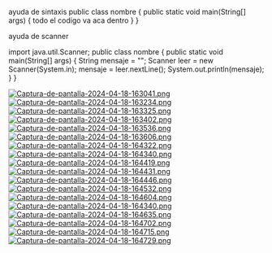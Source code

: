 ayuda de sintaxis
public class nombre {
    public static void main(String[] args) {
        todo el codigo va aca dentro
    }
}

ayuda de scanner

import java.util.Scanner;
public class nombre {
    public static void main(String[] args) {
        String mensaje = "";
        Scanner leer = new Scanner(System.in);
        mensaje = leer.nextLine();
        System.out.println(mensaje);
    }
}


















































[![Captura-de-pantalla-2024-04-18-163041.png](https://i.postimg.cc/zGWP0rhq/Captura-de-pantalla-2024-04-18-163041.png)](https://postimg.cc/nXFkhNTW)
[![Captura-de-pantalla-2024-04-18-163234.png](https://i.postimg.cc/jqFgT5Qs/Captura-de-pantalla-2024-04-18-163234.png)](https://postimg.cc/YjQfftsV)
[![Captura-de-pantalla-2024-04-18-163325.png](https://i.postimg.cc/0N0X10Z3/Captura-de-pantalla-2024-04-18-163325.png)](https://postimg.cc/Lqh3zfcB)
[![Captura-de-pantalla-2024-04-18-163402.png](https://i.postimg.cc/25rTGBmx/Captura-de-pantalla-2024-04-18-163402.png)](https://postimg.cc/xXpKT8Xk)
[![Captura-de-pantalla-2024-04-18-163536.png](https://i.postimg.cc/nzVRF9PL/Captura-de-pantalla-2024-04-18-163536.png)](https://postimg.cc/B8ycNbsW)
[![Captura-de-pantalla-2024-04-18-163606.png](https://i.postimg.cc/0jFc0W26/Captura-de-pantalla-2024-04-18-163606.png)](https://postimg.cc/SYL6yG9q)
[![Captura-de-pantalla-2024-04-18-164322.png](https://i.postimg.cc/xd2pZ4GM/Captura-de-pantalla-2024-04-18-164322.png)](https://postimg.cc/75KNGXWZ)
[![Captura-de-pantalla-2024-04-18-164340.png](https://i.postimg.cc/wB22GTjY/Captura-de-pantalla-2024-04-18-164340.png)](https://postimg.cc/d77G7FC5)
[![Captura-de-pantalla-2024-04-18-164419.png](https://i.postimg.cc/XqpsFS3S/Captura-de-pantalla-2024-04-18-164419.png)](https://postimg.cc/y3Ch4Gkv)
[![Captura-de-pantalla-2024-04-18-164431.png](https://i.postimg.cc/c4tDLSXf/Captura-de-pantalla-2024-04-18-164431.png)](https://postimg.cc/4mZvWrC3)
[![Captura-de-pantalla-2024-04-18-164446.png](https://i.postimg.cc/76BBfPFn/Captura-de-pantalla-2024-04-18-164446.png)](https://postimg.cc/9R7Pk2FD)
[![Captura-de-pantalla-2024-04-18-164532.png](https://i.postimg.cc/sgpw5JFX/Captura-de-pantalla-2024-04-18-164532.png)](https://postimg.cc/NKj6cmjq)
[![Captura-de-pantalla-2024-04-18-164604.png](https://i.postimg.cc/DwVxWMMH/Captura-de-pantalla-2024-04-18-164604.png)](https://postimg.cc/qzLsSj0x)
[![Captura-de-pantalla-2024-04-18-164340.png](https://i.postimg.cc/wB22GTjY/Captura-de-pantalla-2024-04-18-164340.png)](https://postimg.cc/d77G7FC5)
[![Captura-de-pantalla-2024-04-18-164635.png](https://i.postimg.cc/k4hc71Sj/Captura-de-pantalla-2024-04-18-164635.png)](https://postimg.cc/njB7k107)
[![Captura-de-pantalla-2024-04-18-164702.png](https://i.postimg.cc/4y71y6bX/Captura-de-pantalla-2024-04-18-164702.png)](https://postimg.cc/5QJzkFRr)
[![Captura-de-pantalla-2024-04-18-164715.png](https://i.postimg.cc/CMRyk9cx/Captura-de-pantalla-2024-04-18-164715.png)](https://postimg.cc/6Tx1Nbsk)
[![Captura-de-pantalla-2024-04-18-164729.png](https://i.postimg.cc/VvxWCJDn/Captura-de-pantalla-2024-04-18-164729.png)](https://postimg.cc/fSvd4R4R)
